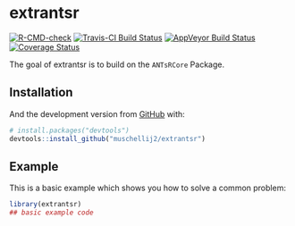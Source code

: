 
<!-- README.md is generated from README.Rmd. Please edit that file -->

# extrantsr

<!-- badges: start -->

[![R-CMD-check](https://github.com/muschellij2/extrantsr/actions/workflows/R-CMD-check.yaml/badge.svg)](https://github.com/muschellij2/extrantsr/actions/workflows/R-CMD-check.yaml)
[![Travis-CI Build
Status](https://travis-ci.org/muschellij2/extrantsr.svg?branch=master)](https://travis-ci.org/muschellij2/extrantsr)
[![AppVeyor Build
Status](https://ci.appveyor.com/api/projects/status/github/muschellij2/extrantsr?branch=master&svg=true)](https://ci.appveyor.com/project/muschellij2/extrantsr)
[![Coverage
Status](https://img.shields.io/coveralls/muschellij2/extrantsr.svg)](https://coveralls.io/r/muschellij2/extrantsr?branch=master)
<!-- badges: end -->

The goal of extrantsr is to build on the `ANTsRCore` Package.

## Installation

And the development version from [GitHub](https://github.com/) with:

``` r
# install.packages("devtools")
devtools::install_github("muschellij2/extrantsr")
```

## Example

This is a basic example which shows you how to solve a common problem:

``` r
library(extrantsr)
## basic example code
```
